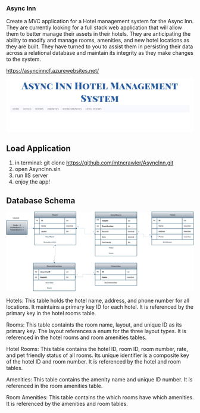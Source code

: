 ### Async Inn

Create a MVC application for a Hotel management system for the Async Inn. They are currently looking for a full stack web application that will allow them to better manage their assets in their hotels. They are anticipating the ability to modify and manage rooms, amenities, and new hotel locations as they are built. They have turned to you to assist them in persisting their data across a relational database and maintain its integrity as they make changes to the system.  

https://asyncinncf.azurewebsites.net/  


![Homepage](assets/asyncInn.png "Homepage Screenshot")  

## Load Application
1.	in terminal: git clone https://github.com/mtncrawler/AsyncInn.git  
2.	open AsyncInn.sln
3.	run IIS server  
4.	enjoy the app!  

## Database Schema  
![Database Schema](assets/asyncInnDbSchema.png "AsyncInn Db Schema")  

Hotels: This table holds the hotel name, address, and phone number for all locations. It maintains a primary key ID for each hotel. It is referenced by the primary key in the hotel rooms table.  

Rooms: This table containts the room name, layout, and unique ID as its primary key. The layout references a enum for the three layout types. It is referenced in the hotel rooms and room amenities tables.  

Hotel Rooms: This table contains the hotel ID, room ID, room number, rate, and pet friendly status of all rooms. Its unique identifier is a composite key of the hotel ID and room number. It is referenced by the hotel and room tables.  

Amenities: This table contains the amenity name and unique ID number. It is referenced in the room amenities table.  

Room Amenities: This table contains the which rooms have which amenities. It is referenced by the amenities and room tables.  
